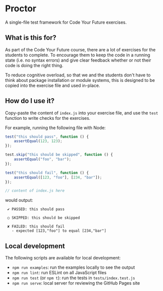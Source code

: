 # Proctor

A single-file test framework for Code Your Future exercises.

## What is this for?

As part of the Code Your Future course, there are a lot of exercises for the
students to complete. To encourage them to keep the code in a running state
(i.e. no syntax errors) and give clear feedback whether or not their code is
doing the right thing.

To reduce cognitive overload, so that we and the students don't have to think
about package installation or module systems, this is designed to be copied
into the exercise file and used in-place.

## How do I use it?

Copy-paste the content of `index.js` into your exercise file, and use the
`test` function to write checks for the exercises.

For example, running the following file with Node:

```javascript
test("this should pass", function () {
	assertEqual(123, 123);
});

test.skip("this should be skipped", function () {
	assertEqual("foo", "bar");
});

test("this should fail", function () {
	assertEqual([123, "foo"], [234, "bar"]);
});

// content of index.js here
```

would output:

```
 ✔ PASSED: this should pass

 ○ SKIPPED: this should be skipped

 ✘ FAILED: this should fail
   - expected [123,"foo"] to equal [234,"bar"]
```

## Local development

The following scripts are available for local development:

  - `npm run examples`: run the examples locally to see the output
  - `npm run lint`: run ESLint on all JavaScript files
  - `npm run test` (or `npm t`): run the tests in `tests/index.test.js`
  - `npm run serve`: local server for reviewing the GitHub Pages site
